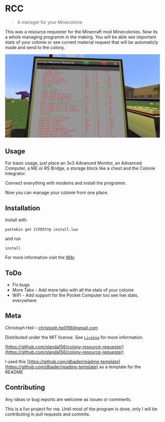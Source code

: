
# RCC

>A manager for your Minecolonie

This was a resource requester for the Minecraft mod Minecolonies.
Now its a whole managing programm in the making. You will be able see important stats of your colonie or see current material request that will be automaticly made and send to the colony.

![Example Image of the manager](example.png)

## Usage

For basic usage, just place an 3x3 Advanced Monitor, an Advanced Computer, a ME or RS Bridge, a storage block like a chest and the Colonie Integrator.

Connect everything with modems and install the programm.

Now you can manage your colonie from one place.

## Installation

Install with

``` shell
pastebin get CCPD5tYp install.lua
```

and run

```shell
install
```

For more information visit the [Wiki](https://github.com/slanda156/colony-resource-requester/wiki)

## ToDo

* Fix bugs
* More Tabs - Add more tabs with all the stats of your colonie
* WiFi - Add support for the Pocket Computer too see live stats, everywhere

## Meta

Christoph Heil – <christoph.heil156@gmail.com>

Distributed under the MIT license. See [``License``](LICENSE) for more information.

[https://github.com/slanda156/colony-resource-requester](https://github.com/slanda156/colony-resource-requester)

I used this [https://github.com/dbader/readme-template](https://github.com/dbader/readme-template) as a template for the README

## Contributing

Any ideas or bug reports are welcome as issues or comments.

This is a fun project for me. Until most of the program is done, only I will be contributing in pull requests and commits.
